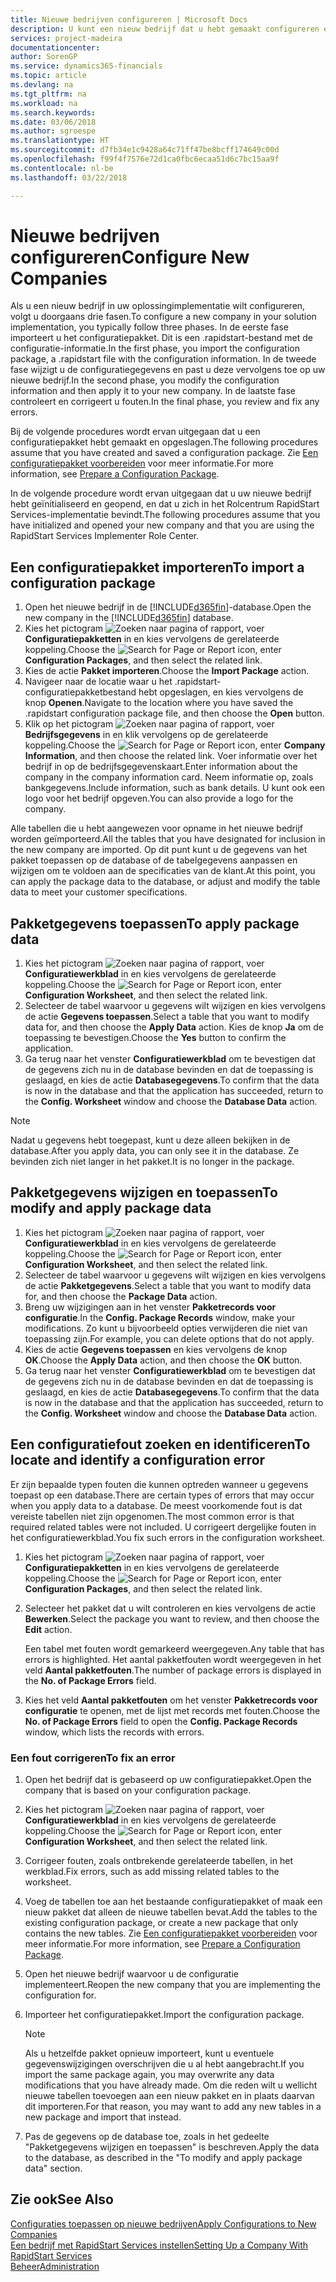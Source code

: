 ```yaml
---
title: Nieuwe bedrijven configureren | Microsoft Docs
description: U kunt een nieuw bedrijf dat u hebt gemaakt configureren en aanpassen. U kunt uw implementatie verder afstellen door de configuratie te voltooien in drie fasen.
services: project-madeira
documentationcenter: 
author: SorenGP
ms.service: dynamics365-financials
ms.topic: article
ms.devlang: na
ms.tgt_pltfrm: na
ms.workload: na
ms.search.keywords: 
ms.date: 03/06/2018
ms.author: sgroespe
ms.translationtype: HT
ms.sourcegitcommit: d7fb34e1c9428a64c71ff47be8bcff174649c00d
ms.openlocfilehash: f99f4f7576e72d1ca0fbc6ecaa51d6c7bc15aa9f
ms.contentlocale: nl-be
ms.lasthandoff: 03/22/2018

---
```

# <a name="configure-new-companies"></a><span data-ttu-id="e7989-104">Nieuwe bedrijven configureren</span><span class="sxs-lookup"><span data-stu-id="e7989-104">Configure New Companies</span></span>
<span data-ttu-id="e7989-105">Als u een nieuw bedrijf in uw oplossingimplementatie wilt configureren, volgt u doorgaans drie fasen.</span><span class="sxs-lookup"><span data-stu-id="e7989-105">To configure a new company in your solution implementation, you typically follow three phases.</span></span> <span data-ttu-id="e7989-106">In de eerste fase importeert u het configuratiepakket. Dit is een .rapidstart-bestand met de configuratie-informatie.</span><span class="sxs-lookup"><span data-stu-id="e7989-106">In the first phase, you import the configuration package, a .rapidstart file with the configuration information.</span></span> <span data-ttu-id="e7989-107">In de tweede fase wijzigt u de configuratiegegevens en past u deze vervolgens toe op uw nieuwe bedrijf.</span><span class="sxs-lookup"><span data-stu-id="e7989-107">In the second phase, you modify the configuration information and then apply it to your new company.</span></span> <span data-ttu-id="e7989-108">In de laatste fase controleert en corrigeert u fouten.</span><span class="sxs-lookup"><span data-stu-id="e7989-108">In the final phase, you review and fix any errors.</span></span>  

<span data-ttu-id="e7989-109">Bij de volgende procedures wordt ervan uitgegaan dat u een configuratiepakket hebt gemaakt en opgeslagen.</span><span class="sxs-lookup"><span data-stu-id="e7989-109">The following procedures assume that you have created and saved a configuration package.</span></span> <span data-ttu-id="e7989-110">Zie [Een configuratiepakket voorbereiden](admin-how-to-prepare-a-configuration-package.md) voor meer informatie.</span><span class="sxs-lookup"><span data-stu-id="e7989-110">For more information, see [Prepare a Configuration Package](admin-how-to-prepare-a-configuration-package.md).</span></span>  

<span data-ttu-id="e7989-111">In de volgende procedure wordt ervan uitgegaan dat u uw nieuwe bedrijf hebt geïnitialiseerd en geopend, en dat u zich in het Rolcentrum RapidStart Services-implementatie bevindt.</span><span class="sxs-lookup"><span data-stu-id="e7989-111">The following procedures assume that you have initialized and opened your new company and that you are using the RapidStart Services Implementer Role Center.</span></span>

## <a name="to-import-a-configuration-package"></a><span data-ttu-id="e7989-112">Een configuratiepakket importeren</span><span class="sxs-lookup"><span data-stu-id="e7989-112">To import a configuration package</span></span>  
1. <span data-ttu-id="e7989-113">Open het nieuwe bedrijf in de [!INCLUDE[d365fin](includes/d365fin_md.md)]-database.</span><span class="sxs-lookup"><span data-stu-id="e7989-113">Open the new company in the [!INCLUDE[d365fin](includes/d365fin_md.md)] database.</span></span>  
2. <span data-ttu-id="e7989-114">Kies het pictogram ![Zoeken naar pagina of rapport](media/ui-search/search_small.png "pictogram Zoeken naar pagina of rapport"), voer **Configuratiepakketten** in en kies vervolgens de gerelateerde koppeling.</span><span class="sxs-lookup"><span data-stu-id="e7989-114">Choose the ![Search for Page or Report](media/ui-search/search_small.png "Search for Page or Report icon") icon, enter **Configuration Packages**, and then select the related link.</span></span>  
3. <span data-ttu-id="e7989-115">Kies de actie **Pakket importeren**.</span><span class="sxs-lookup"><span data-stu-id="e7989-115">Choose the **Import Package** action.</span></span>  
4. <span data-ttu-id="e7989-116">Navigeer naar de locatie waar u het .rapidstart-configuratiepakketbestand hebt opgeslagen, en kies vervolgens de knop **Openen**.</span><span class="sxs-lookup"><span data-stu-id="e7989-116">Navigate to the location where you have saved the .rapidstart configuration package file, and then choose the **Open** button.</span></span>  
5. <span data-ttu-id="e7989-117">Klik op het pictogram ![Zoeken naar pagina of rapport](media/ui-search/search_small.png "pictogram Zoeken naar pagina of rapport"), voer **Bedrijfsgegevens** in en klik vervolgens op de gerelateerde koppeling.</span><span class="sxs-lookup"><span data-stu-id="e7989-117">Choose the ![Search for Page or Report](media/ui-search/search_small.png "Search for Page or Report icon") icon, enter **Company Information**, and then choose the related link.</span></span> <span data-ttu-id="e7989-118">Voer informatie over het bedrijf in op de bedrijfsgegevenskaart.</span><span class="sxs-lookup"><span data-stu-id="e7989-118">Enter information about the company in the company information card.</span></span> <span data-ttu-id="e7989-119">Neem informatie op, zoals bankgegevens.</span><span class="sxs-lookup"><span data-stu-id="e7989-119">Include information, such as bank details.</span></span> <span data-ttu-id="e7989-120">U kunt ook een logo voor het bedrijf opgeven.</span><span class="sxs-lookup"><span data-stu-id="e7989-120">You can also provide a logo for the company.</span></span>  

<span data-ttu-id="e7989-121">Alle tabellen die u hebt aangewezen voor opname in het nieuwe bedrijf worden geïmporteerd.</span><span class="sxs-lookup"><span data-stu-id="e7989-121">All the tables that you have designated for inclusion in the new company are imported.</span></span> <span data-ttu-id="e7989-122">Op dit punt kunt u de gegevens van het pakket toepassen op de database of de tabelgegevens aanpassen en wijzigen om te voldoen aan de specificaties van de klant.</span><span class="sxs-lookup"><span data-stu-id="e7989-122">At this point, you can apply the package data to the database, or adjust and modify the table data to meet your customer specifications.</span></span>  

## <a name="to-apply-package-data"></a><span data-ttu-id="e7989-123">Pakketgegevens toepassen</span><span class="sxs-lookup"><span data-stu-id="e7989-123">To apply package data</span></span>  
1. <span data-ttu-id="e7989-124">Kies het pictogram ![Zoeken naar pagina of rapport](media/ui-search/search_small.png "pictogram Zoeken naar pagina of rapport"), voer **Configuratiewerkblad** in en kies vervolgens de gerelateerde koppeling.</span><span class="sxs-lookup"><span data-stu-id="e7989-124">Choose the ![Search for Page or Report](media/ui-search/search_small.png "Search for Page or Report icon") icon, enter **Configuration Worksheet**, and then select the related link.</span></span>  
2. <span data-ttu-id="e7989-125">Selecteer de tabel waarvoor u gegevens wilt wijzigen en kies vervolgens de actie **Gegevens toepassen**.</span><span class="sxs-lookup"><span data-stu-id="e7989-125">Select a table that you want to modify data for, and then choose the **Apply Data** action.</span></span> <span data-ttu-id="e7989-126">Kies de knop **Ja** om de toepassing te bevestigen.</span><span class="sxs-lookup"><span data-stu-id="e7989-126">Choose the **Yes** button to confirm the application.</span></span>
3. <span data-ttu-id="e7989-127">Ga terug naar het venster **Configuratiewerkblad** om te bevestigen dat de gegevens zich nu in de database bevinden en dat de toepassing is geslaagd, en kies de actie **Databasegegevens**.</span><span class="sxs-lookup"><span data-stu-id="e7989-127">To confirm that the data is now in the database and that the application has succeeded, return to the **Config. Worksheet** window and choose the **Database Data** action.</span></span>  

> [!NOTE]  
>  <span data-ttu-id="e7989-128">Nadat u gegevens hebt toegepast, kunt u deze alleen bekijken in de database.</span><span class="sxs-lookup"><span data-stu-id="e7989-128">After you apply data, you can only see it in the database.</span></span> <span data-ttu-id="e7989-129">Ze bevinden zich niet langer in het pakket.</span><span class="sxs-lookup"><span data-stu-id="e7989-129">It is no longer in the package.</span></span>  

## <a name="to-modify-and-apply-package-data"></a><span data-ttu-id="e7989-130">Pakketgegevens wijzigen en toepassen</span><span class="sxs-lookup"><span data-stu-id="e7989-130">To modify and apply package data</span></span>  
1. <span data-ttu-id="e7989-131">Kies het pictogram ![Zoeken naar pagina of rapport](media/ui-search/search_small.png "pictogram Zoeken naar pagina of rapport"), voer **Configuratiewerkblad** in en kies vervolgens de gerelateerde koppeling.</span><span class="sxs-lookup"><span data-stu-id="e7989-131">Choose the ![Search for Page or Report](media/ui-search/search_small.png "Search for Page or Report icon") icon, enter **Configuration Worksheet**, and then select the related link.</span></span>  
2. <span data-ttu-id="e7989-132">Selecteer de tabel waarvoor u gegevens wilt wijzigen en kies vervolgens de actie **Pakketgegevens**.</span><span class="sxs-lookup"><span data-stu-id="e7989-132">Select a table that you want to modify data for, and then choose the **Package Data** action.</span></span>  
3. <span data-ttu-id="e7989-133">Breng uw wijzigingen aan in het venster **Pakketrecords voor configuratie**.</span><span class="sxs-lookup"><span data-stu-id="e7989-133">In the **Config. Package Records** window, make your modifications.</span></span> <span data-ttu-id="e7989-134">Zo kunt u bijvoorbeeld opties verwijderen die niet van toepassing zijn.</span><span class="sxs-lookup"><span data-stu-id="e7989-134">For example, you can delete options that do not apply.</span></span>  
4. <span data-ttu-id="e7989-135">Kies de actie **Gegevens toepassen** en kies vervolgens de knop **OK**.</span><span class="sxs-lookup"><span data-stu-id="e7989-135">Choose the **Apply Data** action, and then choose the **OK** button.</span></span>  
5. <span data-ttu-id="e7989-136">Ga terug naar het venster **Configuratiewerkblad** om te bevestigen dat de gegevens zich nu in de database bevinden en dat de toepassing is geslaagd, en kies de actie **Databasegegevens**.</span><span class="sxs-lookup"><span data-stu-id="e7989-136">To confirm that the data is now in the database and that the application has succeeded, return to the **Config. Worksheet** window and choose the **Database Data** action.</span></span>  

## <a name="to-locate-and-identify-a-configuration-error"></a><span data-ttu-id="e7989-137">Een configuratiefout zoeken en identificeren</span><span class="sxs-lookup"><span data-stu-id="e7989-137">To locate and identify a configuration error</span></span>  
<span data-ttu-id="e7989-138">Er zijn bepaalde typen fouten die kunnen optreden wanneer u gegevens toepast op een database.</span><span class="sxs-lookup"><span data-stu-id="e7989-138">There are certain types of errors that may occur when you apply data to a database.</span></span> <span data-ttu-id="e7989-139">De meest voorkomende fout is dat vereiste tabellen niet zijn opgenomen.</span><span class="sxs-lookup"><span data-stu-id="e7989-139">The most common error is that required related tables were not included.</span></span> <span data-ttu-id="e7989-140">U corrigeert dergelijke fouten in het configuratiewerkblad.</span><span class="sxs-lookup"><span data-stu-id="e7989-140">You fix such errors in the configuration worksheet.</span></span>

1. <span data-ttu-id="e7989-141">Kies het pictogram ![Zoeken naar pagina of rapport](media/ui-search/search_small.png "pictogram Zoeken naar pagina of rapport"), voer **Configuratiepakketten** in en kies vervolgens de gerelateerde koppeling.</span><span class="sxs-lookup"><span data-stu-id="e7989-141">Choose the ![Search for Page or Report](media/ui-search/search_small.png "Search for Page or Report icon") icon, enter **Configuration Packages**, and then select the related link.</span></span>  
2. <span data-ttu-id="e7989-142">Selecteer het pakket dat u wilt controleren en kies vervolgens de actie **Bewerken**.</span><span class="sxs-lookup"><span data-stu-id="e7989-142">Select the package you want to review, and then choose the **Edit** action.</span></span>  

    <span data-ttu-id="e7989-143">Een tabel met fouten wordt gemarkeerd weergegeven.</span><span class="sxs-lookup"><span data-stu-id="e7989-143">Any table that has errors is highlighted.</span></span> <span data-ttu-id="e7989-144">Het aantal pakketfouten wordt weergegeven in het veld **Aantal pakketfouten**.</span><span class="sxs-lookup"><span data-stu-id="e7989-144">The number of package errors is displayed in the **No. of Package Errors** field.</span></span>  

3. <span data-ttu-id="e7989-145">Kies het veld **Aantal pakketfouten** om het venster **Pakketrecords voor configuratie** te openen, met de lijst met records met fouten.</span><span class="sxs-lookup"><span data-stu-id="e7989-145">Choose the **No. of Package Errors** field to open the **Config. Package Records** window, which lists the records with errors.</span></span>  

### <a name="to-fix-an-error"></a><span data-ttu-id="e7989-146">Een fout corrigeren</span><span class="sxs-lookup"><span data-stu-id="e7989-146">To fix an error</span></span>  
1. <span data-ttu-id="e7989-147">Open het bedrijf dat is gebaseerd op uw configuratiepakket.</span><span class="sxs-lookup"><span data-stu-id="e7989-147">Open the company that is based on your configuration package.</span></span>  
2. <span data-ttu-id="e7989-148">Kies het pictogram ![Zoeken naar pagina of rapport](media/ui-search/search_small.png "pictogram Zoeken naar pagina of rapport"), voer **Configuratiewerkblad** in en kies vervolgens de gerelateerde koppeling.</span><span class="sxs-lookup"><span data-stu-id="e7989-148">Choose the ![Search for Page or Report](media/ui-search/search_small.png "Search for Page or Report icon") icon, enter **Configuration Worksheet**, and then select the related link.</span></span>  
3. <span data-ttu-id="e7989-149">Corrigeer fouten, zoals ontbrekende gerelateerde tabellen, in het werkblad.</span><span class="sxs-lookup"><span data-stu-id="e7989-149">Fix errors, such as add missing related tables to the worksheet.</span></span>  
4. <span data-ttu-id="e7989-150">Voeg de tabellen toe aan het bestaande configuratiepakket of maak een nieuw pakket dat alleen de nieuwe tabellen bevat.</span><span class="sxs-lookup"><span data-stu-id="e7989-150">Add the tables to the existing configuration package, or create a new package that only contains the new tables.</span></span> <span data-ttu-id="e7989-151">Zie [Een configuratiepakket voorbereiden](admin-how-to-prepare-a-configuration-package.md) voor meer informatie.</span><span class="sxs-lookup"><span data-stu-id="e7989-151">For more information, see [Prepare a Configuration Package](admin-how-to-prepare-a-configuration-package.md).</span></span>  
5. <span data-ttu-id="e7989-152">Open het nieuwe bedrijf waarvoor u de configuratie implementeert.</span><span class="sxs-lookup"><span data-stu-id="e7989-152">Reopen the new company that you are implementing the configuration for.</span></span>  
6. <span data-ttu-id="e7989-153">Importeer het configuratiepakket.</span><span class="sxs-lookup"><span data-stu-id="e7989-153">Import the configuration package.</span></span>  

    > [!NOTE]  
    >  <span data-ttu-id="e7989-154">Als u hetzelfde pakket opnieuw importeert, kunt u eventuele gegevenswijzigingen overschrijven die u al hebt aangebracht.</span><span class="sxs-lookup"><span data-stu-id="e7989-154">If you import the same package again, you may overwrite any data modifications that you have already made.</span></span> <span data-ttu-id="e7989-155">Om die reden wilt u wellicht nieuwe tabellen toevoegen aan een nieuw pakket en in plaats daarvan dit importeren.</span><span class="sxs-lookup"><span data-stu-id="e7989-155">For that reason, you may want to add any new tables in a new package and import that instead.</span></span>  

7. <span data-ttu-id="e7989-156">Pas de gegevens op de database toe, zoals in het gedeelte "Pakketgegevens wijzigen en toepassen" is beschreven.</span><span class="sxs-lookup"><span data-stu-id="e7989-156">Apply the data to the database, as described in the "To modify and apply package data" section.</span></span>

## <a name="see-also"></a><span data-ttu-id="e7989-157">Zie ook</span><span class="sxs-lookup"><span data-stu-id="e7989-157">See Also</span></span>  
[<span data-ttu-id="e7989-158">Configuraties toepassen op nieuwe bedrijven</span><span class="sxs-lookup"><span data-stu-id="e7989-158">Apply Configurations to New Companies</span></span>](admin-apply-configuration-to-new-companies.md)  
[<span data-ttu-id="e7989-159">Een bedrijf met RapidStart Services instellen</span><span class="sxs-lookup"><span data-stu-id="e7989-159">Setting Up a Company With RapidStart Services</span></span>](admin-set-up-a-company-with-rapidstart.md)  
[<span data-ttu-id="e7989-160">Beheer</span><span class="sxs-lookup"><span data-stu-id="e7989-160">Administration</span></span>](admin-setup-and-administration.md)

